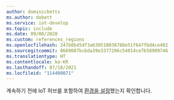 ```yaml
---
author: dominicbetts
ms.author: dobett
ms.service: iot-develop
ms.topic: include
ms.date: 09/08/2020
ms.custom: references_regions
ms.openlocfilehash: 247b8b45df3a630518038788e51f647fbd4ce402
ms.sourcegitcommit: 8669087bcbda39e3377296c54014ce7b58909746
ms.translationtype: HT
ms.contentlocale: ko-KR
ms.lasthandoff: 07/18/2021
ms.locfileid: "114400071"
---
```

계속하기 전에 IoT 허브를 포함하여 [환경을 설정](../articles/iot-develop/set-up-environment.md)했는지 확인합니다.
